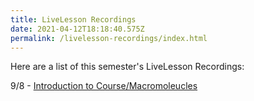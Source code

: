 ```yaml
---
title: LiveLesson Recordings
date: 2021-04-12T18:18:40.575Z
permalink: /livelesson-recordings/index.html
---
```

Here are a list of this semester's LiveLesson Recordings:

9/8 - [Introduction to Course/Macromoleucles](https://www.connexus.com/external/livelesson/?url-path=pv0713zdtb4k&domain=ue2prod01.livelesson.com)

